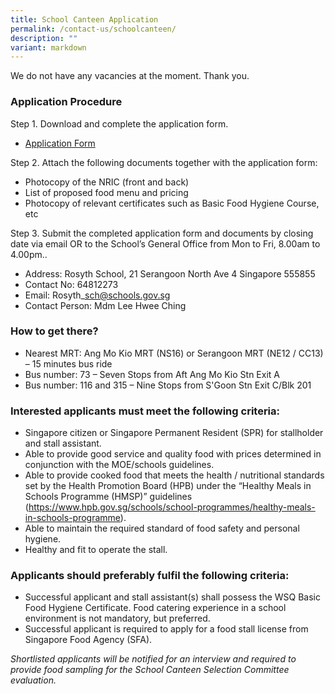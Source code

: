 ```yaml
---
title: School Canteen Application
permalink: /contact-us/schoolcanteen/
description: ""
variant: markdown
---
```

We do not have any vacancies at the moment. Thank you.

### Application Procedure

Step 1.  Download and complete the application form.

*   [Application Form](/files/form%20bf7%20(2018).pdf)

Step 2.  Attach the following documents together with the application form:

*   Photocopy of the NRIC (front and back)
*   List of proposed food menu and pricing
*   Photocopy of relevant certificates such as Basic Food Hygiene Course, etc

Step 3.  Submit the completed application form and documents by closing date via email OR to the School’s General Office from Mon to Fri, 8.00am to 4.00pm..

*   Address: Rosyth School, 21 Serangoon North Ave 4 Singapore 555855
*   Contact No: 64812273
*   Email: Rosyth\_sch@schools.gov.sg
*   Contact Person: Mdm Lee Hwee Ching


### How to get there?

*   Nearest MRT: Ang Mo Kio MRT (NS16) or Serangoon MRT (NE12 / CC13) – 15 minutes bus ride
*   Bus number: 73 – Seven Stops from Aft Ang Mo Kio Stn Exit A
*   Bus number: 116 and 315 – Nine Stops from S'Goon Stn Exit C/Blk 201

### Interested applicants must meet the following criteria:

*   Singapore citizen or Singapore Permanent Resident (SPR) for stallholder and stall assistant.
*   Able to provide good service and quality food with prices determined in conjunction with the MOE/schools guidelines.
*   Able to provide cooked food that meets the health / nutritional standards set by the Health Promotion Board (HPB) under the “Healthy Meals in Schools Programme (HMSP)” guidelines (https://www.hpb.gov.sg/schools/school-programmes/healthy-meals-in-schools-programme).
*   Able to maintain the required standard of food safety and personal hygiene.
*   Healthy and fit to operate the stall.


### Applicants should preferably fulfil the following criteria:

*   Successful applicant and stall assistant(s) shall possess the WSQ Basic Food Hygiene Certificate. Food catering experience in a school environment is not mandatory, but preferred.
*   Successful applicant is required to apply for a food stall license from Singapore Food Agency (SFA).

_Shortlisted applicants will be notified for an interview and required to provide food sampling for the School Canteen Selection Committee evaluation._